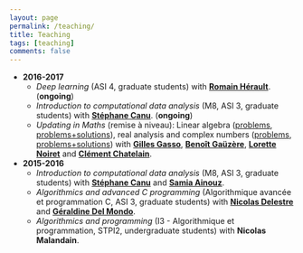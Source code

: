```yaml
---
layout: page
permalink: /teaching/
title: Teaching
tags: [teaching]
comments: false
---
```

* **2016-2017**
  * *Deep learning* (ASI 4, graduate students) with 
  [**Romain Hérault**](https://asi.insa-rouen.fr/enseignants/~rherault/pelican/). (**ongoing**)
  * *Introduction to computational data analysis* (M8, ASI 3, graduate students)
    with [**Stéphane Canu**](http://asi.insa-rouen.fr/enseignants/~scanu/). (**ongoing**)
  * *Updating in Maths* (remise à niveau): Linear algebra ([problems](/otherdocs/teaching2016-2017/anum.pdf),
  [problems+solutions](/otherdocs/teaching2016-2017/anum-sol.pdf)), 
  real analysis and complex numbers
  ([problems](/otherdocs/teaching2016-2017/anar-ncomplx.pdf), 
  [problems+solutions](/otherdocs/teaching2016-2017/anar-ncomplx-sol.pdf))
    with [**Gilles Gasso**](http://asi.insa-rouen.fr/enseignants/~gasso/), 
	[**Benoît Gaüzère**](http://pagesperso.litislab.fr/~bgauzere/#home), 
	[**Lorette Noiret**](http://lmi.insa-rouen.fr/membres/12-membres/collaborateurs-externes-associes/71-noiret.html) and
	[**Clément Chatelain**](http://pagesperso.litislab.fr/cchatelain/).
* **2015-2016**
  * *Introduction to computational data analysis* (M8, ASI 3, graduate students)
    with [**Stéphane Canu**](http://asi.insa-rouen.fr/enseignants/~scanu/)  and 
	[**Samia Ainouz**](http://pagesperso.litislab.fr/sainouz/).
  * *Algorithmics and advanced C programming* (Algorithmique avancée et
  programmation C, ASI 3, graduate students) with 
  [**Nicolas Delestre**](http://asi.insa-rouen.fr/enseignants/~delestre/) and 
  [**Géraldine Del Mondo**](https://sites.google.com/site/geraldinedelmondo/).
  * *Algorithmics and programming* (I3 - Algorithmique et programmation,
  STPI2, undergraduate students) with **Nicolas Malandain**.
